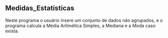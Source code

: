 ## Medidas_Estatísticas

Neste programa o usuário insere um conjunto de dados não agrupados, e o programa calcula a Média Aritmética Simples, a Mediana e a Moda caso exista.

